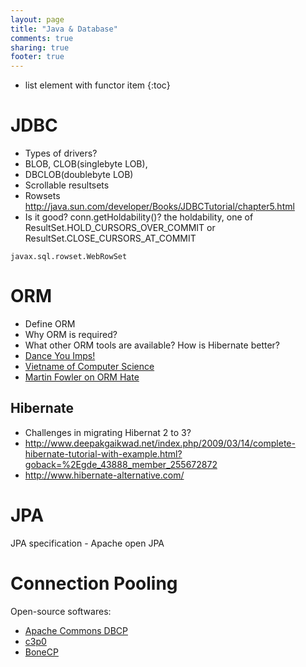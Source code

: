 ```yaml
---
layout: page
title: "Java & Database"
comments: true
sharing: true
footer: true
---
```


* list element with functor item
{:toc}

# JDBC

* Types of drivers? 
* BLOB, CLOB(singlebyte LOB), 
* DBCLOB(doublebyte LOB) 
* Scrollable resultsets 
* Rowsets http://java.sun.com/developer/Books/JDBCTutorial/chapter5.html 
* Is it good? conn.getHoldability()?  the holdability, one of ResultSet.HOLD_CURSORS_OVER_COMMIT or ResultSet.CLOSE_CURSORS_AT_COMMIT 

`javax.sql.rowset.WebRowSet`

# ORM

* Define ORM
* Why ORM is required? 
* What other ORM tools are available? How is Hibernate better?
* [Dance You Imps!](http://blog.8thlight.com/uncle-bob/2013/10/01/Dance-You-Imps.html)
* [Vietname of Computer Science](http://blogs.tedneward.com/post/the-vietnam-of-computer-science)
* [Martin Fowler on ORM Hate](http://java.dzone.com/articles/martin-fowler-orm-hate)

## Hibernate

* Challenges in migrating Hibernat 2 to 3? 
* http://www.deepakgaikwad.net/index.php/2009/03/14/complete-hibernate-tutorial-with-example.html?goback=%2Egde_43888_member_255672872
* http://www.hibernate-alternative.com/

# JPA

JPA specification - Apache open JPA

# Connection Pooling

Open-source softwares:

* [Apache Commons DBCP](http://jakarta.apache.org/commons/dbcp)
* [c3p0](http://sourceforge.net/projects/c3p0/)
* [BoneCP](http://jolbox.com/)
